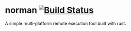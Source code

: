 # norman [![Build Status](https://travis-ci.org/TheExistingOne/norman.svg?branch=master)](https://travis-ci.org/TheExistingOne/norman)

A simple multi-platform remote execution tool built with rust.
